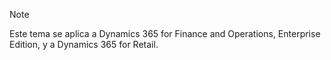> [!NOTE]
> Este tema se aplica a Dynamics 365 for Finance and Operations, Enterprise Edition, y a Dynamics 365 for Retail. 